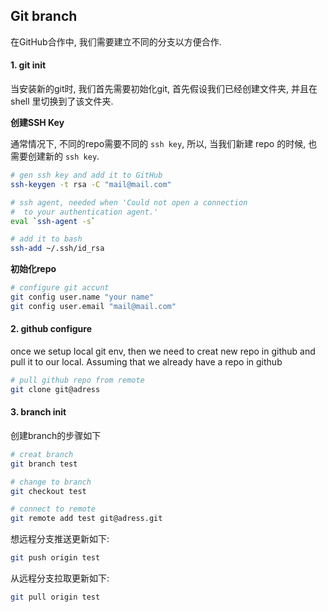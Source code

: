 ## Git branch

在GitHub合作中, 我们需要建立不同的分支以方便合作. 

#### 1. git init

当安装新的git时, 我们首先需要初始化git, 首先假设我们已经创建文件夹, 并且在 shell 里切换到了该文件夹. 

**创建SSH Key**

通常情况下, 不同的repo需要不同的 `ssh key`, 所以, 当我们新建 repo 的时候, 也需要创建新的 `ssh key`.

```bash
# gen ssh key and add it to GitHub
ssh-keygen -t rsa -C "mail@mail.com"

# ssh agent, needed when 'Could not open a connection
#  to your authentication agent.'
eval `ssh-agent -s`

# add it to bash
ssh-add ~/.ssh/id_rsa
```

**初始化repo**

```bash
# configure git accunt
git config user.name "your name"
git config user.email "mail@mail.com"
```

#### 2. github configure

once we setup local git env, then we need to creat new repo in github and pull it to our local. Assuming that we already have a repo in github

```bash
# pull github repo from remote
git clone git@adress
```

#### 3. branch init

创建branch的步骤如下

```bash
# creat branch
git branch test

# change to branch 
git checkout test

# connect to remote
git remote add test git@adress.git
```

想远程分支推送更新如下:

```bash
git push origin test
```

 从远程分支拉取更新如下:

```bash
git pull origin test
```

